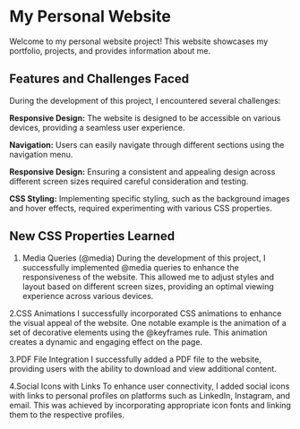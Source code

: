 # My Personal Website

Welcome to my personal website project! This website showcases my portfolio, projects, and provides information about me.

## Features and Challenges Faced
During the development of this project, I encountered several challenges:

**Responsive Design:** 
The website is designed to be accessible on various devices, providing a seamless user experience.

 **Navigation:** 
Users can easily navigate through different sections using the navigation menu.

 **Responsive Design:** 
 Ensuring a consistent and appealing design across different screen sizes required careful consideration and testing.

**CSS Styling:** 
Implementing specific styling, such as the background images and hover effects, required experimenting with various CSS properties.


## New CSS Properties Learned

1. Media Queries (@media)
During the development of this project, I successfully implemented @media queries to enhance the responsiveness of the website. This allowed me to adjust styles and layout based on different screen sizes, providing an optimal viewing experience across various devices.

2.CSS Animations
I successfully incorporated CSS animations to enhance the visual appeal of the website. One notable example is the animation of a set of decorative elements using the @keyframes rule. This animation creates a dynamic and engaging effect on the page.

3.PDF File Integration
I successfully added a PDF file to the website, providing users with the ability to download and view additional content.

4.Social Icons with Links
To enhance user connectivity, I added social icons with links to personal profiles on platforms such as LinkedIn, Instagram, and email. This was achieved by incorporating appropriate icon fonts and linking them to the respective profiles.
